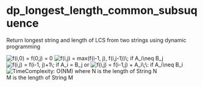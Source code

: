# dp_longest_length_common_subsuquence
Return longest string and length of LCS from two strings using dynamic programming

<img src="https://latex.codecogs.com/gif.latex?f(i,0)&space;=&space;f(0,j)&space;=&space;0" title="f(i,0) = f(0,j) = 0" />
<img src="https://latex.codecogs.com/gif.latex?f(i,j)&space;=&space;max(f(i-1,&space;j),&space;f(i,j-1))\;&space;if&space;A_i\neq&space;B_j" title="f(i,j) = max(f(i-1, j), f(i,j-1))\; if A_i\neq B_j" />
<img src="https://latex.codecogs.com/gif.latex?f(i,j)&space;=&space;f(i-1,&space;j)&plus;1\;&space;if&space;A_i&space;=&space;B_j" title="f(i,j) = f(i-1, j)+1\; if A_i = B_j" />
or
<img src="https://latex.codecogs.com/gif.latex?f(i,j)&space;=&space;f(i-1,j)&space;&plus;&space;A_i\;\:&space;if&space;A_i\neq&space;B_i" title="f(i,j) = f(i-1,j) + A_i\;\: if A_i\neq B_i" />
<img src="https://latex.codecogs.com/gif.latex?TimeComplexity:&space;O(NM)" title="TimeComplexity: O(NM)" />
where N is the length of String N <br>
M is the length of String M
